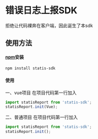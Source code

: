 # 错误日志上报SDK

拒绝让代码裸奔在客户端，因此诞生了本sdk

## 使用方法

#### [npm](https://www.npmjs.com/)安装

```bash
npm install statis-sdk
```

#### 使用

一、vue项目
在项目代码第一行加入
```js
import statisReport from 'statis-sdk';
statisReport.init(Vue);
```

二、普通项目
在项目代码第一行加入
```js
import statisReport from 'statis-sdk';
statisReport.init();
```